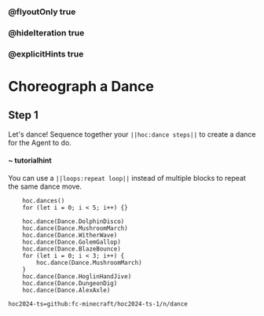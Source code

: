 ### @flyoutOnly true
### @hideIteration true
### @explicitHints true

# Choreograph a Dance

## Step 1
Let's dance! Sequence together your ``||hoc:dance steps||`` to create a dance for the Agent to do.

#### ~ tutorialhint
You can use a ``||loops:repeat loop||`` instead of multiple blocks to repeat the same dance move.


```ghost
    hoc.dances()
    for (let i = 0; i < 5; i++) {}
```
```template
    hoc.dance(Dance.DolphinDisco)
    hoc.dance(Dance.MushroomMarch)
    hoc.dance(Dance.WitherWave)
    hoc.dance(Dance.GolemGallop)
    hoc.dance(Dance.BlazeBounce)
    for (let i = 0; i < 3; i++) {
        hoc.dance(Dance.MushroomMarch)
    }
    hoc.dance(Dance.HoglinHandJive)
    hoc.dance(Dance.DungeonDig)
    hoc.dance(Dance.AlexAxle)
```

```package
hoc2024-ts=github:fc-minecraft/hoc2024-ts-1/n/dance
```